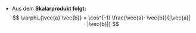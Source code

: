 - Aus dem **Skalarprodukt folgt:**
$$
\varphi_{\vec{a} \vec{b}} = \cos^{-1} \frac{\vec{a}· \vec{b}}{|\vec{a}| · |\vec{b}|}
$$